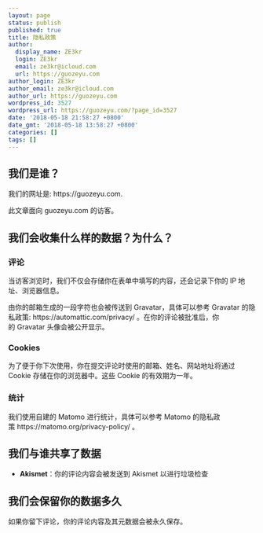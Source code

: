 ```yaml
---
layout: page
status: publish
published: true
title: 隐私政策
author:
  display_name: ZE3kr
  login: ZE3kr
  email: ze3kr@icloud.com
  url: https://guozeyu.com
author_login: ZE3kr
author_email: ze3kr@icloud.com
author_url: https://guozeyu.com
wordpress_id: 3527
wordpress_url: https://guozeyu.com/?page_id=3527
date: '2018-05-18 21:58:27 +0800'
date_gmt: '2018-05-18 13:58:27 +0800'
categories: []
tags: []
---
```

<h2>我们是谁？</h2>
<p>我们的网址是: https://guozeyu.com.</p>
<p>此文章面向 guozeyu.com 的访客。</p>
<h2>我们会收集什么样的数据？为什么？</h2>
<h3>评论</h3>
<p>当访客浏览时，我们不仅会存储你在表单中填写的内容，还会记录下你的 IP 地址、浏览器信息。</p>
<p>由你的邮箱生成的一段字符也会被传送到 Gravatar，具体可以参考 Gravatar 的隐私政策: https://automattic.com/privacy/ 。在你的评论被批准后，你的 Gravatar 头像会被公开显示。</p>
<h3>Cookies</h3>
<p>为了便于你下次使用，你在提交评论时使用的邮箱、姓名、网站地址将通过 Cookie 存储在你的浏览器中。这些 Cookie 的有效期为一年。</p>
<h3>统计</h3>
<p>我们使用自建的 Matomo 进行统计，具体可以参考 Matomo 的隐私政策 https://matomo.org/privacy-policy/ 。</p>
<h2>我们与谁共享了数据</h2>
<ul>
<li><strong>Akismet</strong>：你的评论内容会被发送到 Akismet 以进行垃圾检查</li>
</ul>
<h2>我们会保留你的数据多久</h2>
<p>如果你留下评论，你的评论内容及其元数据会被永久保存。</p>
